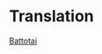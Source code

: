 # Translation

[Battotai](Translation%20cd34c8ea03334ee2b366ff96828f1c35/Battotai%206070a97fdfb44ca1bd4b2aa747fab180.md)
